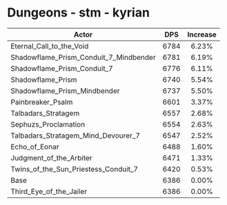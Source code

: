 # Dungeons - stm - kyrian
| Actor | DPS | Increase |
|---|:---:|:---:|
|Eternal_Call_to_the_Void|6784|6.23%|
|Shadowflame_Prism_Conduit_7_Mindbender|6781|6.19%|
|Shadowflame_Prism_Conduit_7|6776|6.11%|
|Shadowflame_Prism|6740|5.54%|
|Shadowflame_Prism_Mindbender|6737|5.50%|
|Painbreaker_Psalm|6601|3.37%|
|Talbadars_Stratagem|6557|2.68%|
|Sephuzs_Proclamation|6554|2.63%|
|Talbadars_Stratagem_Mind_Devourer_7|6547|2.52%|
|Echo_of_Eonar|6488|1.60%|
|Judgment_of_the_Arbiter|6471|1.33%|
|Twins_of_the_Sun_Priestess_Conduit_7|6420|0.53%|
|Base|6386|0.00%|
|Third_Eye_of_the_Jailer|6386|0.00%|
